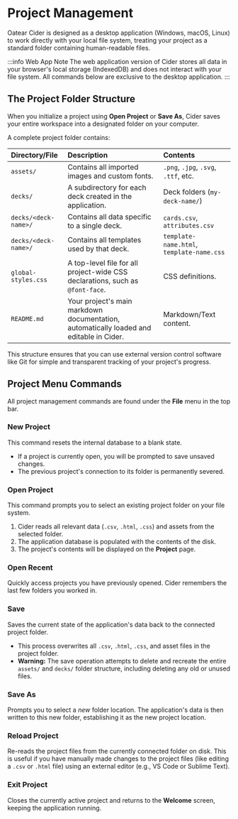 # Project Management

Oatear Cider is designed as a desktop application (Windows, macOS, Linux) to work directly with your local file system, treating your project as a standard folder containing human-readable files.

:::info Web App Note
The web application version of Cider stores all data in your browser's local storage (IndexedDB) and does not interact with your file system. All commands below are exclusive to the desktop application.
:::

## The Project Folder Structure

When you initialize a project using **Open Project** or **Save As**, Cider saves your entire workspace into a designated folder on your computer.

A complete project folder contains:

| Directory/File | Description | Contents |
| :--- | :--- | :--- |
| `assets/` | Contains all imported images and custom fonts. | `.png`, `.jpg`, `.svg`, `.ttf`, etc. |
| `decks/` | A subdirectory for each deck created in the application. | Deck folders (`my-deck-name/`) |
| `decks/<deck-name>/` | Contains all data specific to a single deck. | `cards.csv`, `attributes.csv` |
| `decks/<deck-name>/` | Contains all templates used by that deck. | `template-name.html`, `template-name.css` |
| `global-styles.css` | A top-level file for all project-wide CSS declarations, such as `@font-face`. | CSS definitions. |
| `README.md` | Your project's main markdown documentation, automatically loaded and editable in Cider. | Markdown/Text content. |

This structure ensures that you can use external version control software like Git for simple and transparent tracking of your project's progress.

## Project Menu Commands

All project management commands are found under the **File** menu in the top bar.

### New Project
This command resets the internal database to a blank state.

*   If a project is currently open, you will be prompted to save unsaved changes.
*   The previous project's connection to its folder is permanently severed.

### Open Project
This command prompts you to select an existing project folder on your file system.

1.  Cider reads all relevant data (`.csv`, `.html`, `.css`) and assets from the selected folder.
2.  The application database is populated with the contents of the disk.
3.  The project's contents will be displayed on the **Project** page.

### Open Recent
Quickly access projects you have previously opened. Cider remembers the last few folders you worked in.

### Save
Saves the current state of the application's data back to the connected project folder.

*   This process overwrites all `.csv`, `.html`, `.css`, and asset files in the project folder.
*   **Warning:** The save operation attempts to delete and recreate the entire `assets/` and `decks/` folder structure, including deleting any old or unused files.

### Save As
Prompts you to select a *new* folder location. The application's data is then written to this new folder, establishing it as the new project location.

### Reload Project
Re-reads the project files from the currently connected folder on disk. This is useful if you have manually made changes to the project files (like editing a `.csv` or `.html` file) using an external editor (e.g., VS Code or Sublime Text).

### Exit Project
Closes the currently active project and returns to the **Welcome** screen, keeping the application running.